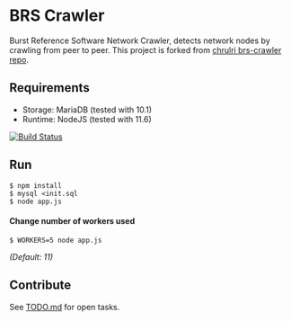 # BRS Crawler
Burst Reference Software Network Crawler, detects network nodes by crawling from peer to peer. This project is forked from [chrulri brs-crawler repo](https://github.com/chrulri/brs-crawler).

## Requirements
- Storage: MariaDB (tested with 10.1)
- Runtime: NodeJS (tested with 11.6)

[![Build Status](https://travis-ci.com/gpedro34/brs-crawler.svg?branch=develop)](https://travis-ci.com/gpedro34/brs-crawler)

## Run
```shell
$ npm install
$ mysql <init.sql
$ node app.js
```

#### Change number of workers used
```shell
$ WORKERS=5 node app.js
```
*(Default: 11)*

## Contribute
See [TODO.md](TODO.md) for open tasks.
